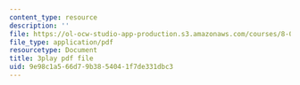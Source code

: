 ```yaml
---
content_type: resource
description: ''
file: https://ol-ocw-studio-app-production.s3.amazonaws.com/courses/8-01sc-classical-mechanics-fall-2016/9e98c1a566d79b3854041f7de331dbc3_nWaoEjE8a8M.pdf
file_type: application/pdf
resourcetype: Document
title: 3play pdf file
uid: 9e98c1a5-66d7-9b38-5404-1f7de331dbc3
---
```

